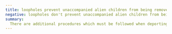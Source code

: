 ```yaml
---
title: loopholes prevent unaccompanied alien children from being removed
negative: loopholes don't prevent unaccompanied alien children from being removed
summary:
  There are additional procedures which must be followed when deporting unaccompanied children which were added deliberately (i.e., not loopholes) to protect the children.
---
```

